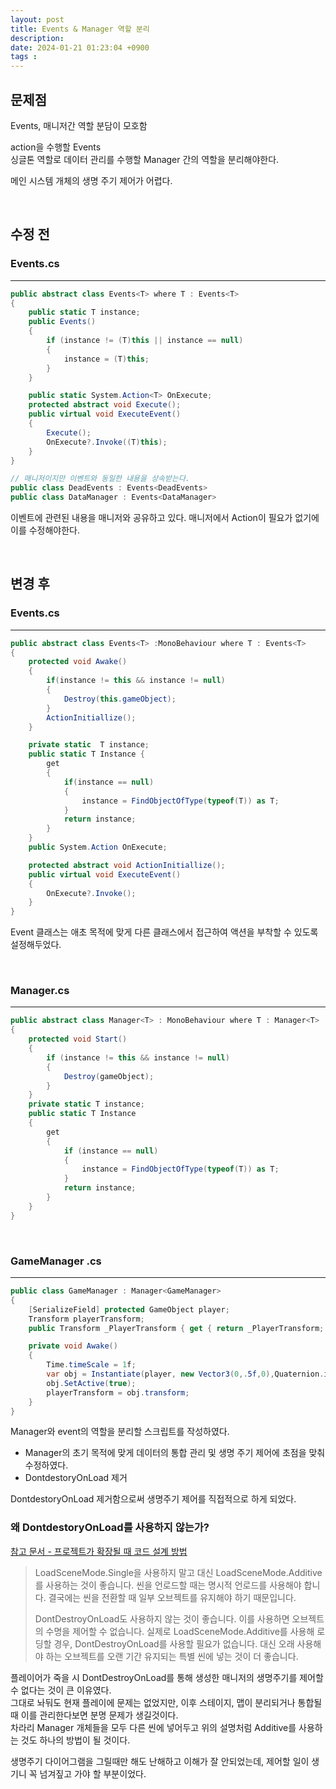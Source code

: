 ```yaml
---
layout: post
title: Events & Manager 역할 분리
description:
date: 2024-01-21 01:23:04 +0900
tags :
---
```


## 문제점
Events, 매니저간 역할 분담이 모호함

action을 수행할 Events  
싱글톤 역할로 데이터 관리를 수행할 Manager 간의 역할을 분리해야한다.  

메인 시스템 개체의 생명 주기 제어가 어렵다.

<br>

## 수정 전

### Events.cs
---
```csharp
public abstract class Events<T> where T : Events<T>
{
    public static T instance;
    public Events()
    {
        if (instance != (T)this || instance == null)
        {
            instance = (T)this;
        }
    }

    public static System.Action<T> OnExecute;
    protected abstract void Execute();
    public virtual void ExecuteEvent()
    {
        Execute();
        OnExecute?.Invoke((T)this);
    }
}

// 매니저이지만 이벤트와 동일한 내용을 상속받는다.
public class DeadEvents : Events<DeadEvents>
public class DataManager : Events<DataManager>

```

이벤트에 관련된 내용을 매니저와 공유하고 있다.
매니저에서 Action이 필요가 없기에 이를 수정해야한다.

<br>

## 변경 후

### Events.cs
---
```csharp
public abstract class Events<T> :MonoBehaviour where T : Events<T>
{
    protected void Awake()
    {
        if(instance != this && instance != null)
        {
            Destroy(this.gameObject);
        }
        ActionInitiallize();
    }

    private static  T instance;
    public static T Instance {
        get
        {
            if(instance == null)
            {
                instance = FindObjectOfType(typeof(T)) as T;
            }
            return instance;
        }
    }
    public System.Action OnExecute;

    protected abstract void ActionInitiallize();
    public virtual void ExecuteEvent()
    {
        OnExecute?.Invoke();
    }
}
```
Event 클래스는 애초 목적에 맞게 다른 클래스에서 접근하여 액션을 부착할 수 있도록 설정해두었다.

<br>

### Manager.cs
---
```csharp
public abstract class Manager<T> : MonoBehaviour where T : Manager<T>
{
    protected void Start()
    {
        if (instance != this && instance != null)
        {
            Destroy(gameObject);
        }
    }
    private static T instance;
    public static T Instance
    {
        get
        {
            if (instance == null)
            {
                instance = FindObjectOfType(typeof(T)) as T;
            }
            return instance;
        }
    }
}
```

<br>

### GameManager .cs
---
```csharp
public class GameManager : Manager<GameManager>
{
    [SerializeField] protected GameObject player;
    Transform playerTransform;
    public Transform _PlayerTransform { get { return _PlayerTransform; } }

    private void Awake()
    {
        Time.timeScale = 1f;
        var obj = Instantiate(player, new Vector3(0,.5f,0),Quaternion.identity);
        obj.SetActive(true);
        playerTransform = obj.transform;
    }
}
```

Manager와 event의 역할을 분리할 스크립트를 작성하였다.  
- Manager의 초기 목적에 맞게 데이터의 통합 관리 및 생명 주기 제어에 초점을 맞춰 수정하였다.  
- DontdestoryOnLoad 제거

DontdestoryOnLoad 제거함으로써 생명주기 제어를 직접적으로 하게 되었다.

### 왜 DontdestoryOnLoad를 사용하지 않는가?

[참고 문서 - 프로젝트가 확장될 때 코드 설계 방법](https://unity.com/kr/how-to/how-architect-code-your-project-scales#clean-and-controlled-shutdown)
> LoadSceneMode.Single을 사용하지 말고 대신 LoadSceneMode.Additive를 사용하는 것이 좋습니다.
>씬을 언로드할 때는 명시적 언로드를 사용해야 합니다. 결국에는 씬을 전환할 때 일부 오브젝트를 유지해야 하기 때문입니다.
>
>DontDestroyOnLoad도 사용하지 않는 것이 좋습니다. 이를 사용하면 오브젝트의 수명을 제어할 수 없습니다. 실제로 LoadSceneMode.Additive를 사용해 로딩할 경우, DontDestroyOnLoad를 사용할 필요가 없습니다. 대신 오래 사용해야 하는 오브젝트를 오랜 기간 유지되는 특별 씬에 넣는 것이 더 좋습니다.

플레이어가 죽을 시 DontDestroyOnLoad를 통해 생성한 매니저의 생명주기를 제어할 수 없다는 것이 큰 이유였다.  
그대로 놔둬도 현재 플레이에 문제는 없었지만, 이후 스테이지, 맵이 분리되거나 통합될 때 이를 관리한다보면 분명 문제가 생길것이다.  
차라리 Manager 개체들을 모두 다른 씬에 넣어두고 위의 설명처럼 Additive를 사용하는 것도 하나의 방법이 될 것이다.  

생명주기 다이어그램을 그릴때만 해도 난해하고 이해가 잘 안되었는데, 제어할 일이 생기니 꼭 넘겨짚고 가야 할 부분이었다.  
